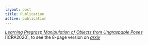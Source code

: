 ```yaml
---
layout: post
title: Publication
active: publication
---
```


[*Learning Pregrasp Manipulation of Objects from Ungraspable Poses*](https://ieeexplore.ieee.org/document/9196982) \[ICRA2020\], to see the 8-page version on [*arxiv*](https://arxiv.org/abs/2002.06344)